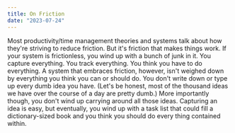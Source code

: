 ```yaml
---
title: On Friction
date: "2023-07-24"
---
```


Most productivity/time management theories and systems talk about how they're striving to reduce friction. But it's friction that makes things work. If your system is frictionless, you wind up with a bunch of junk in it. You capture everything. You track everything. You think you have to do everything. A system that embraces friction, however, isn't weighed down by everything you think you can or should do. You don't write down or type up every dumb idea you have. (Let's be honest, most of the thousand ideas we have over the course of a day are pretty dumb.) More importantly though, you don't wind up carrying around all those ideas. Capturing an idea is easy, but eventually, you wind up with a task list that could fill a dictionary-sized book and you think you should do every thing contained within.

